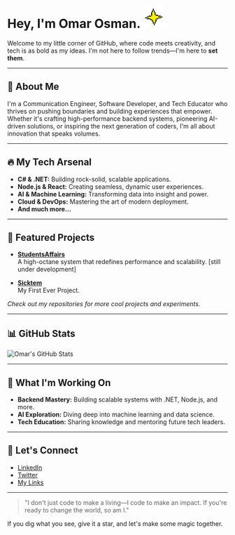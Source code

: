 # Hey, I'm Omar Osman. ![Custom Emoji](https://github.com/sickoovit/sickoovit/blob/main/swag.gif)

Welcome to my little corner of GitHub, where code meets creativity, and tech is as bold as my ideas. I'm not here to follow trends—I'm here to **set them**.

---

## 🚀 About Me

I'm a Communication Engineer, Software Developer, and Tech Educator who thrives on pushing boundaries and building experiences that empower. Whether it's crafting high-performance backend systems, pioneering AI-driven solutions, or inspiring the next generation of coders, I'm all about innovation that speaks volumes.

---

## 🔥 My Tech Arsenal

<!-- Icons sourced from GitHub Explore topics -->
- **C# & .NET:** Building rock-solid, scalable applications.
- **Node.js & React:** Creating seamless, dynamic user experiences.
- **AI & Machine Learning:** Transforming data into insight and power.
- **Cloud & DevOps:** Mastering the art of modern deployment.
- **And much more...**

---

## 🎯 Featured Projects

- [**StudentsAffairs**](https://github.com/sickoovit/StudentsAffairs)  
  A high-octane system that redefines performance and scalability. [still under development]
  
- [**Sicktem**](https://github.com/sickoovit/sicktem)  
  My First Ever Project.

*Check out my repositories for more cool projects and experiments.*

---

## 📊 GitHub Stats

![Omar's GitHub Stats](https://github-readme-stats.vercel.app/api?username=yourusername&show_icons=true&theme=radical)

---

## 🔭 What I'm Working On

- **Backend Mastery:** Building scalable systems with .NET, Node.js, and more.
- **AI Exploration:** Diving deep into machine learning and data science.
- **Tech Education:** Sharing knowledge and mentoring future tech leaders.

---

## 🤝 Let's Connect

- [LinkedIn](https://www.linkedin.com/in/omarosmanenter)
- [Twitter](https://twitter.com/sickoovit)
- [My Links](http://linktr.ee/sickoovit)

---

> "I don't just code to make a living—I code to make an impact. If you're ready to change the world, so am I."  

If you dig what you see, give it a star, and let's make some magic together.

